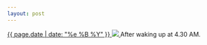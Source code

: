 ```yaml
---
layout: post
---
```


<p>
  <a href="/166">
    <time>{{ page.date | date: "%e %B %Y" }}</time>
    <img src="{{ site.assets_url }}/166.jpg">
  </a>
  After waking up at 4.30 AM.
</p>
